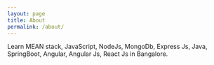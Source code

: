```yaml
---
layout: page
title: About
permalink: /about/
---
```


Learn MEAN stack, JavaScript, NodeJs, MongoDb, Express Js, Java, SpringBoot, Angular, Angular Js, React Js in Bangalore.
